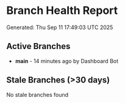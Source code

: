 # Branch Health Report
Generated: Thu Sep 11 17:49:03 UTC 2025

## Active Branches
- **main** - 14 minutes ago by Dashboard Bot

## Stale Branches (>30 days)
No stale branches found
